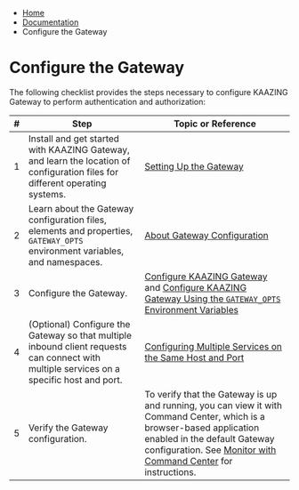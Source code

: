 -   [Home](../../index.md)
-   [Documentation](../index.md)
-   Configure the Gateway

Configure the Gateway
============================================================================

The following checklist provides the steps necessary to configure KAAZING Gateway to perform authentication and authorization:

| \#  | Step                                                                                                                                      | Topic or Reference                                                                                                                                                                                                                                                     |
|-----|-------------------------------------------------------------------------------------------------------------------------------------------|------------------------------------------------------------------------------------------------------------------------------------------------------------------------------------------------------------------------------------------------------------------------|
| 1   | Install and get started with KAAZING Gateway, and learn the location of configuration files for different operating systems.         | [Setting Up the Gateway](../about/setup-guide.md)                                                                                                                                                                                                                                                   |
| 2   | Learn about the Gateway configuration files, elements and properties, `GATEWAY_OPTS` environment variables, and namespaces.            | [About Gateway Configuration](c_conf_concepts.md)                                                                                                                                                                                                             |
| 3   | Configure the Gateway.                                                                                                                 | [Configure KAAZING Gateway](p_conf_files.md) and [Configure KAAZING Gateway Using the `GATEWAY_OPTS` Environment Variables](p_conf_gw_opts.md)                                                                                                         |
| 4   | (Optional) Configure the Gateway so that multiple inbound client requests can connect with multiple services on a specific host and port. | [Configuring Multiple Services on the Same Host and Port](c_conf_multipleservices.md#configuring-multiple-services-on-the-same-host-and-port)                                                                                                                                                                |
| 5   | Verify the Gateway configuration.                                                                                                      | To verify that the Gateway is up and running, you can view it with Command Center, which is a browser-based application enabled in the default Gateway configuration. See [Monitor with Command Center](../management/p_monitor_cc.md) for instructions. |
